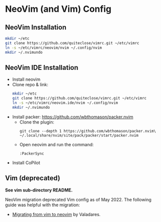 # NeoVim (and Vim) Config

## NeoVim Installation

```bash
mkdir ~/etc
git clone https://github.com/quiteclose/vimrc.git ~/etc/vimrc
ln -s ~/etc/vimrc/neovim/nvim ~/.config/nvim
mkdir ~/.nvimundo
```

## NeoVim IDE Installation
*   Install neovim
*   Clone repo & link:
    ```bash
    mkdir ~/etc
    git clone https://github.com/quiteclose/vimrc.git ~/etc/vimrc
    ln -s ~/etc/vimrc/neovim.ide/nvim ~/.config/nvim
    mkdir ~/.nvimundo
    ```
*   Install packer: https://github.com/wbthomason/packer.nvim
    *   Clone the plugin:
        ```
        git clone --depth 1 https://github.com/wbthomason/packer.nvim\
        ~/.local/share/nvim/site/pack/packer/start/packer.nvim
        ```
    *   Open neovim and run the command:
        ```
        :PackerSync
        ```
*   Install CoPilot




## Vim (deprecated)
**See vim sub-directory README.**

NeoVim migration deprecated Vim config as of May 2022. The following guide
was helpful with the migration:

*   [Migrating from vim to neovim](https://otavio.dev/2018/09/30/migrating-from-vim-to-neovim/) by Valadares.
